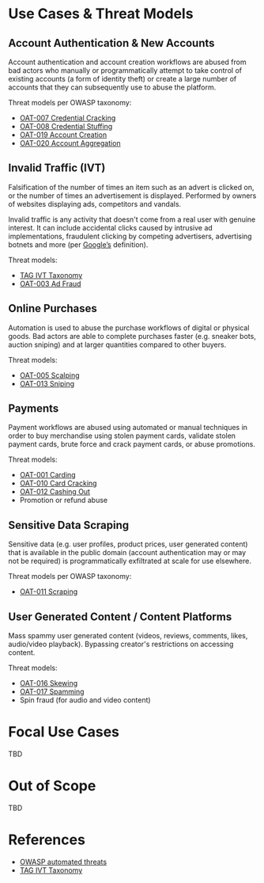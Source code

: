 # Use Cases & Threat Models

## **Account Authentication & New Accounts**

Account authentication and account creation workflows are abused from bad actors who manually or programmatically attempt to take control of existing accounts (a form of identity theft) or create a large number of accounts that they can subsequently use to abuse the platform.

Threat models per OWASP taxonomy:
* [OAT-007 Credential Cracking](https://owasp.org/www-project-automated-threats-to-web-applications/assets/oats/EN/OAT-007_Credential_Cracking.html)
* [OAT-008 Credential Stuffing](https://owasp.org/www-project-automated-threats-to-web-applications/assets/oats/EN/OAT-008_Credential_Stuffing.html)
* [OAT-019 Account Creation](https://owasp.org/www-project-automated-threats-to-web-applications/assets/oats/EN/OAT-019_Account_Creation.html)
* [OAT-020 Account Aggregation](https://owasp.org/www-project-automated-threats-to-web-applications/assets/oats/EN/OAT-020_Account_Aggregation.html)

## **Invalid Traffic (IVT)**

Falsification of the number of times an item such as an advert is clicked on, or the number of times an advertisement is displayed. Performed by owners of websites displaying ads, competitors and vandals. 

Invalid traffic is any activity that doesn't come from a real user with genuine interest. It can include accidental clicks caused by intrusive ad implementations, fraudulent clicking by competing advertisers, advertising botnets and more (per [Google’s](https://www.google.com/ads/adtrafficquality/invalid-activity) definition).

Threat models:
* [TAG IVT Taxonomy](https://f.hubspotusercontent40.net/hubfs/2848641/Invalid%20Traffic%20Taxonomy%20(IVT)/IVT%20Taxonomy%20v2.0.pdf)
* [OAT-003 Ad Fraud](https://owasp.org/www-project-automated-threats-to-web-applications/assets/oats/EN/OAT-003_Ad_Fraud.html)


## **Online Purchases**

Automation is used to abuse the purchase workflows of digital or physical goods. Bad actors are able to complete purchases faster (e.g. sneaker bots, auction sniping) and at larger quantities compared to other buyers.

Threat models:
* [OAT-005 Scalping](https://owasp.org/www-project-automated-threats-to-web-applications/assets/oats/EN/OAT-005_Scalping.html)
* [OAT-013 Sniping](https://owasp.org/www-project-automated-threats-to-web-applications/assets/oats/EN/OAT-013_Sniping.html)

## **Payments**

Payment workflows are abused using automated or manual techniques in order to buy merchandise using stolen payment cards, validate stolen payment cards, brute force and crack payment cards, or abuse promotions.

Threat models:
* [OAT-001 Carding](https://owasp.org/www-project-automated-threats-to-web-applications/assets/oats/EN/OAT-001_Carding.html)
* [OAT-010 Card Cracking](https://owasp.org/www-project-automated-threats-to-web-applications/assets/oats/EN/OAT-010_Card_Cracking.html)
* [OAT-012 Cashing Out](https://owasp.org/www-project-automated-threats-to-web-applications/assets/oats/EN/OAT-012_Cashing_Out.html)
* Promotion or refund abuse

## **Sensitive Data Scraping**

Sensitive data (e.g. user profiles, product prices, user generated content) that is available in the public domain (account authentication may or may not be required) is programmatically exfiltrated at scale for use elsewhere.

Threat models per OWASP taxonomy:
* [OAT-011 Scraping](https://owasp.org/www-project-automated-threats-to-web-applications/assets/oats/EN/OAT-011_Scraping.html)


## **User Generated Content / Content Platforms**

Mass spammy user generated content (videos, reviews, comments, likes, audio/video playback). Bypassing creator's restrictions on accessing content.

Threat models:
* [OAT-016 Skewing](https://owasp.org/www-project-automated-threats-to-web-applications/assets/oats/EN/OAT-016_Skewing.html)
* [OAT-017 Spamming](https://owasp.org/www-project-automated-threats-to-web-applications/assets/oats/EN/OAT-017_Spamming.html)
* Spin fraud (for audio and video content)


# Focal Use Cases
TBD

# Out of Scope
TBD

# References
* [OWASP automated threats](https://owasp.org/www-project-automated-threats-to-web-applications/)
* [TAG IVT Taxonomy](https://f.hubspotusercontent40.net/hubfs/2848641/Invalid%20Traffic%20Taxonomy%20(IVT)/IVT%20Taxonomy%20v2.0.pdf)
